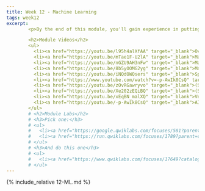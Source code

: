 ```yaml
---
title: Week 12 - Machine Learning
tags: week12
excerpt: 
        <p>By the end of this module, you'll gain experience in putting machine learning services to work for you.</p> 

        <h2>Module Videos</h2>
        <ul>
          <li><a href="https://youtu.be/l95h4alXfAA" target="_blank">Overview of machine learning [3:47]</a></li>
          <li><a href="https://youtu.be/mTae1F-U2lA" target="_blank">Machine learning overview for cloud apps (1/3) [16:17]</a></li>
          <li><a href="https://youtu.be/nGZU9AH3nFw" target="_blank">Machine learning overview for cloud apps (2/3) [12:49]</a></li>
          <li><a href="https://youtu.be/8b5yOOMG2yg" target="_blank">Machine learning overview for cloud apps (3/3) [16:46]</a></li>
          <li><a href="https://youtu.be/iNQdOWQsers" target="_blank">Speech to Text API Demo [11:42]</a></li>
          <li><a href="https://www.youtube.com/watch?v=-p-AwIk8CsQ" target="_blank">Speech to Text / Vertex AI Qwiklabs [14:33]</a></li>
          <li><a href="https://youtu.be/zOvRGawryvo" target="_blank">(Soon deprecated!) AI Platform Demo (1/2) [14:53]</a></li>
          <li><a href="https://youtu.be/Xe202zEQiBQ" target="_blank">(Soon deprecated!) AI Platform Demo (2/2) [13:55]</a></li>
          <li><a href="https://youtu.be/xEqBN_malXQ" target="_blank">Vertex AI Chatbot demo [12:27]</a></li>
          <li><a href="https://youtu.be/-p-AwIk8CsQ" target="_blank">AI Labs [14:34]</a></li>
        </ul>
        # <h2>Module Labs</h2>
        # <h3>Pick one:</h3>
        # <ul>
        #   <li><a href="https://google.qwiklabs.com/focuses/581?parent=catalog&qlcampaign=77-718-cloud-17" target="_blank">QwikLabs - AI Platform- Qwik Start (GSP076) [1 credit]</a></li>
        #   <li><a href="https://run.qwiklabs.com/focuses/1789?parent=catalog" target="_blank">QwikLabs (Alternate) - Scikit-learn Model Serving with Online Prediction Using AI Platform (GSP245) [5 credits]</a></li>
        # </ul>
        # <h3>And do this one</h3>
        # <ul>
        #   <li><a href="https://www.qwiklabs.com/focuses/17649?catalog_rank=%7B%22rank%22%3A4%2C%22num_filters%22%3A0%2C%22has_search%22%3Atrue%7D&parent=catalog&search_id=9505302" target="_blank">Autoscaling TensorFlow Model Deployments with TF Serving and Kubernetes (GSP777) [7 credits]</a></li>
        # </ul>
---  
```


{% include_relative 12-ML.md %}
